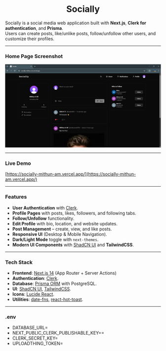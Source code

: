 <h1 align="center">Socially</h1>

Socially is a social media web application built with **Next.js**, **Clerk for authentication**, and **Prisma**.  
Users can create posts, like/unlike posts, follow/unfollow other users, and customize their profiles.

---

### Home Page Screenshot
![Demo Page](./public/screenshot.png)

---
###  Live Demo
[https://socially-mithun-am.vercel.app/](https://socially-mithun-am.vercel.app/)

---
### Features

- **User Authentication** with [Clerk](https://clerk.com/).
- **Profile Pages** with posts, likes, followers, and following tabs.
- **Follow/Unfollow** functionality.
- **Edit Profile** with bio, location, and website updates.
- **Post Management** – create, view, and like posts.
- **Responsive UI** (Desktop & Mobile Navigation).
- **Dark/Light Mode** toggle with `next-themes`.
- **Modern UI Components** with [ShadCN UI](https://ui.shadcn.com/) and **TailwindCSS**.

---

### Tech Stack

- **Frontend**: [Next.js 14](https://nextjs.org/) (App Router + Server Actions)
- **Authentication**: [Clerk](https://clerk.com/).
- **Database**: [Prisma ORM](https://www.prisma.io/) with PostgreSQL.
- **UI**: [ShadCN UI](https://ui.shadcn.com/), [TailwindCSS](https://tailwindcss.com/).
- **Icons**: [Lucide React](https://lucide.dev/).
- **Utilities**: [date-fns](https://date-fns.org/), [react-hot-toast](https://react-hot-toast.com/).

---

### .env
- DATABASE_URL=
- NEXT_PUBLIC_CLERK_PUBLISHABLE_KEY==
- CLERK_SECRET_KEY=
- UPLOADTHING_TOKEN=